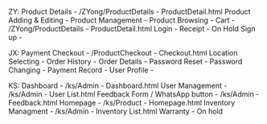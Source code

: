 ZY:
Product Details - /ZYong/ProductDetails - ProductDetail.html
Product Adding & Editing - 
Product Management - 
Product Browsing - 
Cart - /ZYong/ProductDetails - ProductDetail.html
Login - 
Receipt - On Hold
Sign up - 

JX:
Payment Checkout - /ProductCheckout - Checkout.html
Location Selecting - 
Order History - 
Order Details -
Password Reset - 
Password Changing - 
Payment Record - 
User Profile - 

KS:
Dashboard - /ks/Admin - Dashboard.html
User Management - /ks/Admin - User List.html
Feedback Form / WhatsApp button - /ks/Admin - Feedback.html
Homepage - /ks/Product - Homepage.html
Inventory Managment - /ks/Admin - Inventory List.html
Warranty - On hold
